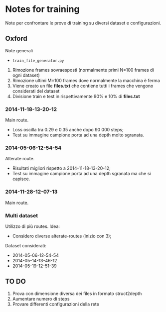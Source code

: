# Notes for training
Note per confrontare le prove di training su diversi dataset e configurazioni.

## Oxford
Note generali
- `train_file_generator.py`
1. Rimozione frames sovraesposti (normalmente primi N=100 frames di ogni dataset)
2. Rimozione ultimi M=100 frames dove normalmente la macchina è ferma
3. Viene creato un file **files.txt** che contiene tutti i frames che vengono considerati
del dataset
4. Divisione train e test in rispettivamente 90% e 10% di **files.txt**


### 2014-11-18-13-20-12 
Main route.

- Loss oscilla tra 0.29 e 0.35 anche dopo 90 000 steps;
- Test su immagine campione porta ad una depth molto sgranata.

### 2014-05-06-12-54-54
Alterate route.

- Risultati migliori rispetto a 2014-11-18-13-20-12;
- Test su immagine campione porta ad una depth sgranata ma che si capisce.

### 2014-11-28-12-07-13
Main route.


### Multi dataset
Utilizzo di più routes.
Idea:

- Considero diverse alterate-routes (inizio con 3);

Dataset considerati:

- 2014-05-06-12-54-54
- 2014-05-14-13-46-12
- 2014-05-19-12-51-39


## TO DO
1. Prova con dimensione diversa dei files in formato struct2depth
2. Aumentare numero di steps
3. Provare differenti configurazioni della rete